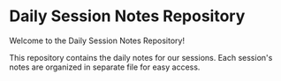 # Daily Session Notes Repository

Welcome to the Daily Session Notes Repository!

This repository contains the daily notes for our sessions. Each session's notes are organized in separate file for easy access.
